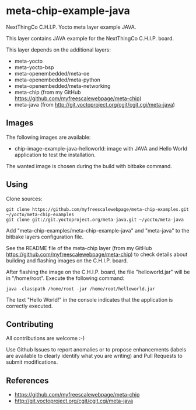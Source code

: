 meta-chip-example-java
==

NextThingCo C.H.I.P. Yocto meta layer example JAVA.

This layer contains JAVA example for the NextThingCo C.H.I.P. board.

This layer depends on the additional layers:
* meta-yocto
* meta-yocto-bsp
* meta-openembedded/meta-oe
* meta-openembedded/meta-python
* meta-openembedded/meta-networking
* meta-chip (from my GitHub https://github.com/myfreescalewebpage/meta-chip)
* meta-java (from http://git.yoctoproject.org/cgit/cgit.cgi/meta-java)


Images
--

The following images are available:
* chip-image-example-java-helloworld: image with JAVA and Hello World application to test the installation.

The wanted image is chosen during the build with bitbake command.


Using
--

Clone sources:

	git clone https://github.com/myfreescalewebpage/meta-chip-examples.git ~/yocto/meta-chip-examples
	git clone git://git.yoctoproject.org/meta-java.git ~/yocto/meta-java

Add "meta-chip-examples/meta-chip-example-java" and "meta-java" to the bitbake layers configuration file.

See the README file of the meta-chip layer (from my GitHub https://github.com/myfreescalewebpage/meta-chip) to check details about building and flashing images on the C.H.I.P. board.

After flashing the image on the C.H.I.P. board, the file "helloworld.jar" will be in "/home/root". Execute the following command:

	java -classpath /home/root -jar /home/root/helloworld.jar

The text "Hello World!" in the console indicates that the application is correctly executed.


Contributing
--

All contributions are welcome :-)

Use Github Issues to report anomalies or to propose enhancements (labels are available to clearly identify what you are writing) and Pull Requests to submit modifications.


References
--

* https://github.com/myfreescalewebpage/meta-chip
* http://git.yoctoproject.org/cgit/cgit.cgi/meta-java
